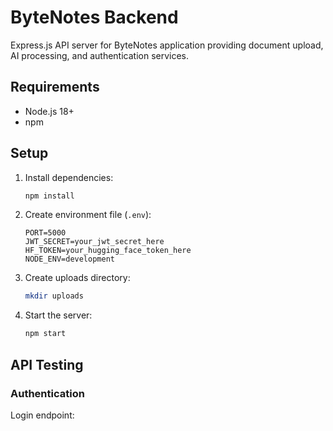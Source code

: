 # ByteNotes Backend

Express.js API server for ByteNotes application providing document upload, AI processing, and authentication services.

## Requirements
- Node.js 18+
- npm

## Setup

1. Install dependencies:
   ```bash
   npm install
   ```

2. Create environment file (`.env`):
   ```env
   PORT=5000
   JWT_SECRET=your_jwt_secret_here
   HF_TOKEN=your_hugging_face_token_here
   NODE_ENV=development
   ```

3. Create uploads directory:
   ```bash
   mkdir uploads
   ```

4. Start the server:
   ```bash
   npm start
   ```

## API Testing

### Authentication
Login endpoint:
